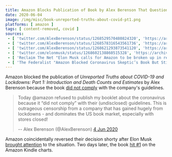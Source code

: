 ```yaml
---
title: Amazon Blocks Publication of Book by Alex Berenson That Questions the COVID Lockdowns
date: 2020-06-04
image: /img/misc/book-unreported-truths-about-covid-pt1.png
platforms: [ amazon ]
tags: [ content-removed, covid ]
sources:
 - [ 'twitter.com/AlexBerenson/status/1268529570480824320', 'https://archive.is/D50Ir' ]
 - [ 'twitter.com/AlexBerenson/status/1268578316543561736', 'https://archive.is/zw1OI' ]
 - [ 'twitter.com/AlexBerenson/status/1268621293873541120', 'https://archive.is/ZxCZL' ]
 - [ 'twitter.com/elonmusk/status/1268602138860515328', 'https://archive.is/90pBi' ]
 - [ 'Reclaim The Net "Elon Musk calls for Amazon to be broken up in response to its censorship of dissenting coronavirus perspective" by Tom Parker (4 Jun 2020)', 'https://reclaimthenet.org/elon-musk-break-up-amazon/' ]
 - [ 'The Federalist "Amazon Blocked Coronavirus Skeptic’s Book But Still Sells Books By Hitler, The Unabomber" by Tristan Justice (4 Jun 2020)', 'https://thefederalist.com/2020/06/04/amazon-bans-coronavirus-skeptics-book-but-still-sells-books-by-hitler-the-unabomber/' ]
---
```


Amazon blocked the publication of _Unreported Truths about COVID-19 and
Lockdowns: Part 1: Introduction and Death Counts and Estimates_ by Alex
Berenson because the book [did not comply](notice.jpg) with the company's
guidelines.
> Today @amazon refused to publish my booklet about the coronavirus because it
> “did not comply” with their (undisclosed) guidelines. This is outrageous
> censorship from a company that has gained hugely from lockdowns - and
> dominates the US book market, especially with stores closed!
>
> -- Alex Berenson (@AlexBerenson) [4 Jun 2020](https://archive.is/zw1OI)

Amazon coincidentally reversed their decision shorty after Elon Musk [brought
attention](http://archive.is/90pBi) to the situation. Two days later, the book
[hit #1](https://reclaimthenet.org/alex-berensons-lockdown-skeptic-book-rockets-top-of-kindle-charts/)
on the Amazon Kindle charts.
